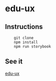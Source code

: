 # edu-ux

## Instructions

```
    git clone
    npm install
    npm run storybook 
```

## See it
[edu-ux](https://miwashi-edu.github.io/edu-ux)
